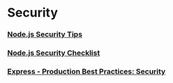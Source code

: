 # Security

### [Node.js Security Tips](https://blog.risingstack.com/node-js-security-tips/#securingyourwebapplication)
### [Node.js Security Checklist](https://blog.risingstack.com/node-js-security-checklist/)
### [Express - Production Best Practices: Security](https://expressjs.com/en/advanced/best-practice-security.html)
